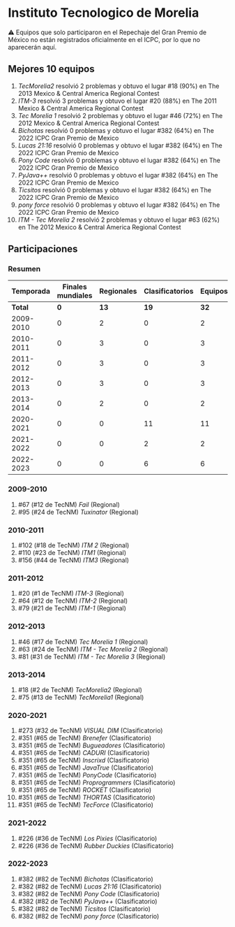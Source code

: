 ---
---

# Instituto Tecnologico de Morelia

:warning: Equipos que solo participaron en el Repechaje del Gran Premio de México no están registrados oficialmente en el ICPC, por lo que no aparecerán aquí.

## Mejores 10 equipos

1. _TecMorelia2_ resolvió 2 problemas y obtuvo el lugar #18 (90%) en The 2013 Mexico & Central America Regional Contest
1. _ITM-3_ resolvió 3 problemas y obtuvo el lugar #20 (88%) en The 2011 Mexico & Central America Regional Contest
1. _Tec Morelia 1_ resolvió 2 problemas y obtuvo el lugar #46 (72%) en The 2012 Mexico & Central America Regional Contest
1. _Bichotas_ resolvió 0 problemas y obtuvo el lugar #382 (64%) en The 2022 ICPC Gran Premio de Mexico
1. _Lucas 21:16_ resolvió 0 problemas y obtuvo el lugar #382 (64%) en The 2022 ICPC Gran Premio de Mexico
1. _Pony Code_ resolvió 0 problemas y obtuvo el lugar #382 (64%) en The 2022 ICPC Gran Premio de Mexico
1. _PyJava++_ resolvió 0 problemas y obtuvo el lugar #382 (64%) en The 2022 ICPC Gran Premio de Mexico
1. _Ticsitos_ resolvió 0 problemas y obtuvo el lugar #382 (64%) en The 2022 ICPC Gran Premio de Mexico
1. _pony force_ resolvió 0 problemas y obtuvo el lugar #382 (64%) en The 2022 ICPC Gran Premio de Mexico
1. _ITM - Tec Morelia 2_ resolvió 2 problemas y obtuvo el lugar #63 (62%) en The 2012 Mexico & Central America Regional Contest

## Participaciones

### Resumen

| Temporada | Finales mundiales | Regionales | Clasificatorios | Equipos |
| --- | --- | --- | --- | --- |
| **Total** | **0** | **13** | **19** | **32** |
| 2009-2010 | 0 | 2 | 0 | 2 |
| 2010-2011 | 0 | 3 | 0 | 3 |
| 2011-2012 | 0 | 3 | 0 | 3 |
| 2012-2013 | 0 | 3 | 0 | 3 |
| 2013-2014 | 0 | 2 | 0 | 2 |
| 2020-2021 | 0 | 0 | 11 | 11 |
| 2021-2022 | 0 | 0 | 2 | 2 |
| 2022-2023 | 0 | 0 | 6 | 6 |

### 2009-2010

1. #67 (#12 de TecNM) _Fail_ (Regional)
1. #95 (#24 de TecNM) _Tuxinator_ (Regional)

### 2010-2011

1. #102 (#18 de TecNM) _ITM 2_ (Regional)
1. #110 (#23 de TecNM) _ITM1_ (Regional)
1. #156 (#44 de TecNM) _ITM3_ (Regional)

### 2011-2012

1. #20 (#1 de TecNM) _ITM-3_ (Regional)
1. #64 (#12 de TecNM) _ITM-2_ (Regional)
1. #79 (#21 de TecNM) _ITM-1_ (Regional)

### 2012-2013

1. #46 (#17 de TecNM) _Tec Morelia 1_ (Regional)
1. #63 (#24 de TecNM) _ITM - Tec Morelia 2_ (Regional)
1. #81 (#31 de TecNM) _ITM - Tec Morelia 3_ (Regional)

### 2013-2014

1. #18 (#2 de TecNM) _TecMorelia2_ (Regional)
1. #75 (#13 de TecNM) _TecMorelia1_ (Regional)

### 2020-2021

1. #273 (#32 de TecNM) _VISUAL DIM_ (Clasificatorio)
1. #351 (#65 de TecNM) _Brenefer_ (Clasificatorio)
1. #351 (#65 de TecNM) _Bugueadores_ (Clasificatorio)
1. #351 (#65 de TecNM) _CADURI_ (Clasificatorio)
1. #351 (#65 de TecNM) _Inscrixd_ (Clasificatorio)
1. #351 (#65 de TecNM) _JavaTrue_ (Clasificatorio)
1. #351 (#65 de TecNM) _PonyCode_ (Clasificatorio)
1. #351 (#65 de TecNM) _Proprogrammers_ (Clasificatorio)
1. #351 (#65 de TecNM) _ROCKET_ (Clasificatorio)
1. #351 (#65 de TecNM) _THORTAS_ (Clasificatorio)
1. #351 (#65 de TecNM) _TecForce_ (Clasificatorio)

### 2021-2022

1. #226 (#36 de TecNM) _Los Pixies_ (Clasificatorio)
1. #226 (#36 de TecNM) _Rubber Duckies_ (Clasificatorio)

### 2022-2023

1. #382 (#82 de TecNM) _Bichotas_ (Clasificatorio)
1. #382 (#82 de TecNM) _Lucas 21:16_ (Clasificatorio)
1. #382 (#82 de TecNM) _Pony Code_ (Clasificatorio)
1. #382 (#82 de TecNM) _PyJava++_ (Clasificatorio)
1. #382 (#82 de TecNM) _Ticsitos_ (Clasificatorio)
1. #382 (#82 de TecNM) _pony force_ (Clasificatorio)



